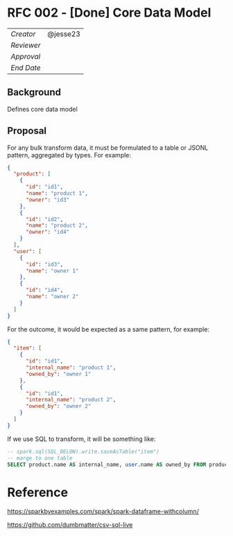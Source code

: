 # RFC 002 - [Done] Core Data Model

|            |          |
| ---------- | -------- |
| _Creator_  | @jesse23 |
| _Reviewer_ |          |
| _Approval_ |          |
| _End Date_ |          |

## Background

Defines core data model

## Proposal

For any bulk transform data, it must be formulated to a table or JSONL pattern, aggregated by types. For example:

```json
{
  "product": [
    {
      "id": "id1",
      "name": "product 1",
      "owner": "id3"
    },
    {
      "id": "id2",
      "name": "product 2",
      "owner": "id4"
    }
  ],
  "user": [
    {
      "id": "id3",
      "name": "owner 1"
    },
    {
      "id": "id4",
      "name": "owner 2"
    }
  ]
}
```

For the outcome, it would be expected as a same pattern, for example:

```json
{
  "item": [
    {
      "id": "id1",
      "internal_name": "product 1",
      "owned_by": "owner 1"
    },
    {
      "id": "id1",
      "internal_name": "product 2",
      "owned_by": "owner 2"
    }
  ]
}
```

If we use SQL to transform, it will be something like:

```sql
-- spark.sql(SQL_BELOW).write.saveAsTable("item")
-- marge to one table
SELECT product.name AS internal_name, user.name AS owned_by FROM product, user WHERE product.owner = user.id and product.type = "my_type"
```

# Reference

https://sparkbyexamples.com/spark/spark-dataframe-withcolumn/

https://github.com/dumbmatter/csv-sql-live
